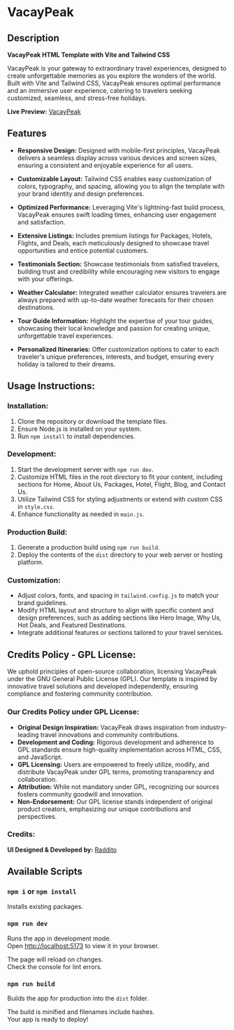 # VacayPeak

## Description

**VacayPeak HTML Template with Vite and Tailwind CSS**

VacayPeak is your gateway to extraordinary travel experiences, designed to create unforgettable memories as you explore the wonders of the world. Built with Vite and Tailwind CSS, VacayPeak ensures optimal performance and an immersive user experience, catering to travelers seeking customized, seamless, and stress-free holidays.

**Live Preview:** [VacayPeak](https://vacaypeak-vite.netlify.app/)

## Features

- **Responsive Design:** Designed with mobile-first principles, VacayPeak delivers a seamless display across various devices and screen sizes, ensuring a consistent and enjoyable experience for all users.

- **Customizable Layout:** Tailwind CSS enables easy customization of colors, typography, and spacing, allowing you to align the template with your brand identity and design preferences.

- **Optimized Performance:** Leveraging Vite's lightning-fast build process, VacayPeak ensures swift loading times, enhancing user engagement and satisfaction.

- **Extensive Listings:** Includes premium listings for Packages, Hotels, Flights, and Deals, each meticulously designed to showcase travel opportunities and entice potential customers.

- **Testimonials Section:** Showcase testimonials from satisfied travelers, building trust and credibility while encouraging new visitors to engage with your offerings.

- **Weather Calculator:** Integrated weather calculator ensures travelers are always prepared with up-to-date weather forecasts for their chosen destinations.

- **Tour Guide Information:** Highlight the expertise of your tour guides, showcasing their local knowledge and passion for creating unique, unforgettable travel experiences.

- **Personalized Itineraries:** Offer customization options to cater to each traveler's unique preferences, interests, and budget, ensuring every holiday is tailored to their dreams.

## Usage Instructions:

### Installation:

1. Clone the repository or download the template files.
2. Ensure Node.js is installed on your system.
3. Run `npm install` to install dependencies.

### Development:

1. Start the development server with `npm run dev`.
2. Customize HTML files in the root directory to fit your content, including sections for Home, About Us, Packages, Hotel, Flight, Blog, and Contact Us.
3. Utilize Tailwind CSS for styling adjustments or extend with custom CSS in `style.css`.
4. Enhance functionality as needed in `main.js`.

### Production Build:

1. Generate a production build using `npm run build`.
2. Deploy the contents of the `dist` directory to your web server or hosting platform.

### Customization:

- Adjust colors, fonts, and spacing in `tailwind.config.js` to match your brand guidelines.
- Modify HTML layout and structure to align with specific content and design preferences, such as adding sections like Hero Image, Why Us, Hot Deals, and Featured Destinations.
- Integrate additional features or sections tailored to your travel services.

## Credits Policy - GPL License:

We uphold principles of open-source collaboration, licensing VacayPeak under the GNU General Public License (GPL). Our template is inspired by innovative travel solutions and developed independently, ensuring compliance and fostering community contribution.

### Our Credits Policy under GPL License:

- **Original Design Inspiration:** VacayPeak draws inspiration from industry-leading travel innovations and community contributions.
- **Development and Coding:** Rigorous development and adherence to GPL standards ensure high-quality implementation across HTML, CSS, and JavaScript.
- **GPL Licensing:** Users are empowered to freely utilize, modify, and distribute VacayPeak under GPL terms, promoting transparency and collaboration.
- **Attribution:** While not mandatory under GPL, recognizing our sources fosters community goodwill and innovation.
- **Non-Endorsement:** Our GPL license stands independent of original product creators, emphasizing our unique contributions and perspectives.

### Credits:

**UI Designed & Developed by:** [Raddito](https://raddito.com/)

## Available Scripts

### `npm i` or `npm install`

Installs existing packages.

### `npm run dev`

Runs the app in development mode.\
Open [http://localhost:5173](http://localhost:5173) to view it in your browser.

The page will reload on changes.\
Check the console for lint errors.

### `npm run build`

Builds the app for production into the `dist` folder.

The build is minified and filenames include hashes.\
Your app is ready to deploy!
